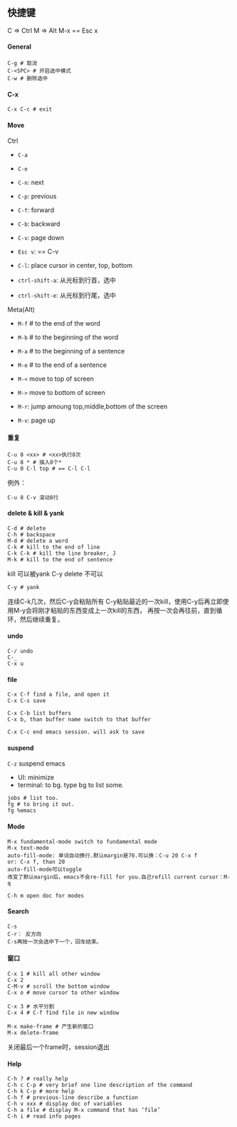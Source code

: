 
## 快捷键

C => Ctrl
M => Alt
M-x == Esc x

#### General
```
C-g # 取消
C-<SPC> # 开启选中模式
C-w # 删除选中
```

#### C-x

```
C-x C-c # exit
```

#### Move

Ctrl

* `C-a`
* `C-e`
* `C-n`: next
* `C-p`: previous
* `C-f`: forward
* `C-b`: backward
* `C-v`: page down
* `Esc v`: == C-v
* `C-l`: place cursor in center, top, bottom

* `ctrl-shift-a`: 从光标到行首，选中
* `ctrl-shift-e`: 从光标到行尾，选中

Meta(Alt)

* `M-f` # to the end of the word
* `M-b` # to the beginning of the word
* `M-a` # to the beginning of a sentence
* `M-e` # to the end of a sentence

* `M-<` move to top of screen
* `M->` move to bottom of screen

* `M-r`: jump amoung top,middle,bottom of the screen
* `M-v`: page up

#### 重复

```
C-u 8 <xx> # <xx>执行8次
C-u 8 * # 插入8个*
C-u 0 C-l top # == C-l C-l
```

例外：

```
C-u 8 C-v 滚动8行
```

#### delete & kill & yank

```
C-d # delete
C-h # backspace
M-d # delete a word
C-k # kill to the end of line
C-k C-k # kill the line breaker, J
M-k # kill to the end of sentence
```
kill 可以被yank C-y
delete 不可以

```
C-y # yank
```
连续C-k几次，然后C-y会粘贴所有
C-y粘贴最近的一次kill，使用C-y后再立即使用M-y会将刚才粘贴的东西变成上一次kill的东西，
再按一次会再往前，直到循环，然后继续重复。

#### undo

```
C-/ undo
C-_
C-x u
```

#### file

```
C-x C-f find a file, and open it
C-x C-s save

C-x C-b list buffers
C-x b, than buffer name switch to that buffer

C-x C-c end emacs session. will ask to save
```

#### suspend

`C-z` suspend emacs
* UI: minimize
* terminal: to bg. type bg to list some.

```
jobs # list too.
fg # to bring it out.
fg %emacs
```

#### Mode

```
M-x fundamental-mode switch to fundamental mode
M-x text-mode
auto-fill-mode: 单词自动换行.默认margin是70.可以换：C-u 20 C-x f
or: C-x f, than 20
auto-fill-mode可以toggle
改变了默认margin后，emacs不会re-fill for you.自己refill current cursor：M-q

C-h m open doc for modes
```

#### Search

```
C-s
C-r： 反方向
C-s再按一次会选中下一个，回车结束。
```

#### 窗口

```
C-x 1 # kill all other window
C-x 2
C-M-v # scroll the bottom window
C-x o # move cursor to other window

C-x 3 # 水平分割
C-x 4 # C-f find file in new window

M-x make-frame # 产生新的窗口
M-x delete-frame
```

关闭最后一个frame时，session退出

#### Help

```
C-h ? # really help
C-h c C-p # very brief one line description of the command
C-h k C-p # more help
C-h f # previous-line describe a function
C-h v xxx # display doc of variables
C-h a file # display M-x command that has ‘file’
C-h i # read info pages
```
